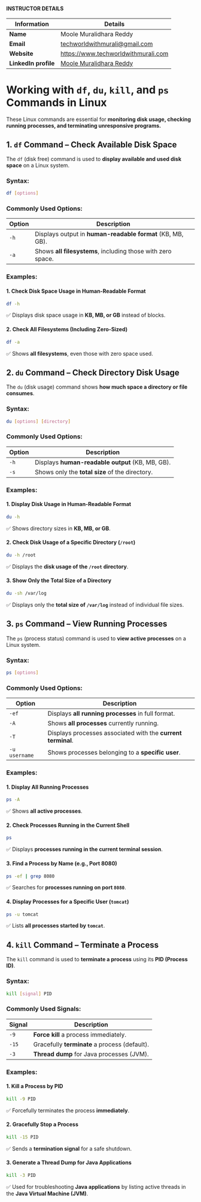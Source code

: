 #### INSTRUCTOR DETAILS

|  Information             | Details                                                                      |
|----------------------    |------------------------------------------------------------------------------|
| **Name**                 | Moole Muralidhara Reddy                                                      |
| **Email**                | techworldwithmurali@gmail.com                                                |
| **Website**              | https://www.techworldwithmurali.com               |
| **LinkedIn profile**     | [Moole Muralidhara Reddy](https://www.linkedin.com/in/moole-muralidhara-reddy) |


# **Working with `df`, `du`, `kill`, and `ps` Commands in Linux**  

These Linux commands are essential for **monitoring disk usage, checking running processes, and terminating unresponsive programs.**  


## **1. `df` Command – Check Available Disk Space**  

The `df` (disk free) command is used to **display available and used disk space** on a Linux system.  

### **Syntax:**  
```sh
df [options]
```  

### **Commonly Used Options:**  

| Option | Description |
|--------|-------------|
| `-h` | Displays output in **human-readable format** (KB, MB, GB). |
| `-a` | Shows **all filesystems**, including those with zero space. |

### **Examples:**  

#### **1. Check Disk Space Usage in Human-Readable Format**
```sh
df -h
```
✅ Displays disk space usage in **KB, MB, or GB** instead of blocks.  

#### **2. Check All Filesystems (Including Zero-Sized)**
```sh
df -a
```
✅ Shows **all filesystems**, even those with zero space used.  

## **2. `du` Command – Check Directory Disk Usage**  

The `du` (disk usage) command shows **how much space a directory or file consumes**.  

### **Syntax:**  
```sh
du [options] [directory]
```  

### **Commonly Used Options:**  

| Option | Description |
|--------|-------------|
| `-h` | Displays **human-readable output** (KB, MB, GB). |
| `-s` | Shows only the **total size** of the directory. |

### **Examples:**  

#### **1. Display Disk Usage in Human-Readable Format**
```sh
du -h
```
✅ Shows directory sizes in **KB, MB, or GB**.  

#### **2. Check Disk Usage of a Specific Directory (`/root`)**
```sh
du -h /root
```
✅ Displays the **disk usage of the `/root` directory**.  

#### **3. Show Only the Total Size of a Directory**
```sh
du -sh /var/log
```
✅ Displays only the **total size of `/var/log`** instead of individual file sizes.  

## **3. `ps` Command – View Running Processes**  

The `ps` (process status) command is used to **view active processes** on a Linux system.  

### **Syntax:**  
```sh
ps [options]
```  

### **Commonly Used Options:**  

| Option | Description |
|--------|-------------|
| `-ef` | Displays **all running processes** in full format. |
| `-A` | Shows **all processes** currently running. |
| `-T` | Displays processes associated with the **current terminal**. |
| `-u username` | Shows processes belonging to a **specific user**. |

### **Examples:**  

#### **1. Display All Running Processes**
```sh
ps -A
```
✅ Shows **all active processes**.  

#### **2. Check Processes Running in the Current Shell**
```sh
ps
```
✅ Displays **processes running in the current terminal session**.  

#### **3. Find a Process by Name (e.g., Port 8080)**
```sh
ps -ef | grep 8080
```
✅ Searches for **processes running on port `8080`**.  

#### **4. Display Processes for a Specific User (`tomcat`)**
```sh
ps -u tomcat
```
✅ Lists **all processes started by `tomcat`**.  


## **4. `kill` Command – Terminate a Process**  

The `kill` command is used to **terminate a process** using its **PID (Process ID)**.  

### **Syntax:**  
```sh
kill [signal] PID
```  

### **Commonly Used Signals:**  

| Signal | Description |
|--------|-------------|
| `-9` | **Force kill** a process immediately. |
| `-15` | Gracefully **terminate** a process (default). |
| `-3` | **Thread dump** for Java processes (JVM). |

### **Examples:**  

#### **1. Kill a Process by PID**
```sh
kill -9 PID
```
✅ Forcefully terminates the process **immediately**.  

#### **2. Gracefully Stop a Process**
```sh
kill -15 PID
```
✅ Sends a **termination signal** for a safe shutdown.  

#### **3. Generate a Thread Dump for Java Applications**
```sh
kill -3 PID
```
✅ Used for troubleshooting **Java applications** by listing active threads in the **Java Virtual Machine (JVM)**.  
